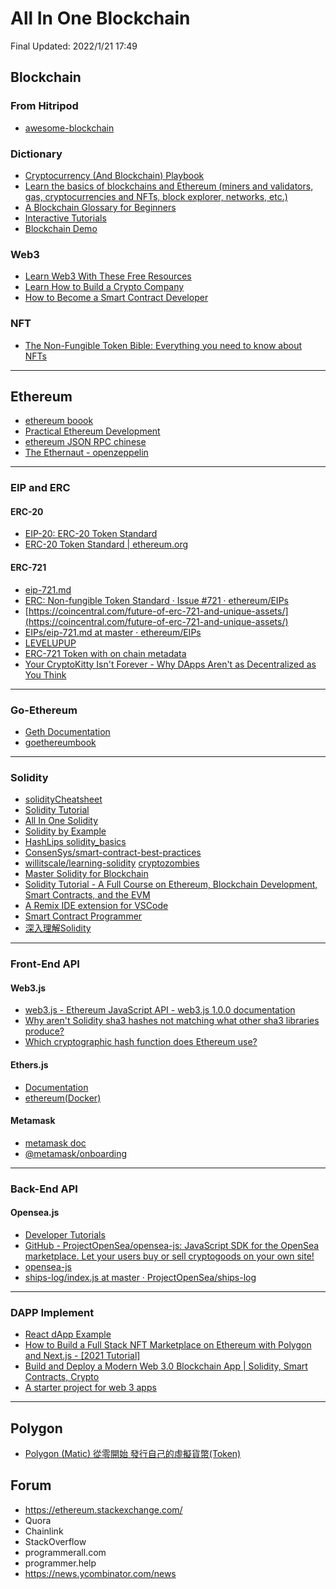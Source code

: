 # All In One Blockchain

Final Updated: 2022/1/21 17:49

## Blockchain

### From Hitripod

* [awesome-blockchain](https://github.com/hitripod/awesome-blockchain)

### Dictionary

* [Cryptocurrency (And Blockchain) Playbook](https://docs.google.com/spreadsheets/d/1OO06RZ7vw8-Hij8ZxB68FaRYRtQEz3GifnLDNwW8sTs/edit#gid=1051902784)
* [Learn the basics of blockchains and Ethereum (miners and validators, gas, cryptocurrencies and NFTs, block explorer, networks, etc.)](https://metamask.zendesk.com/hc/en-us/articles/360015489611)
* [A Blockchain Glossary for Beginners](https://consensys.net/knowledge-base/a-blockchain-glossary-for-beginners/)
* [Interactive Tutorials](https://proto.school/tutorials)
* [Blockchain Demo](https://andersbrownworth.com/blockchain/blockchain)

### Web3
* [Learn Web3 With These Free Resources](https://web3.career/learn-web3)
* [Learn How to Build a Crypto Company](https://a16z.com/crypto-startup-school/)
* [How to Become a Smart Contract Developer](https://blog.chain.link/how-to-become-a-smart-contract-developer/?utm_campaign=%F0%9F%8C%88%20buildspace%20weekly&utm_medium=email&utm_source=Revue%20newsletter)


### NFT
* [The Non-Fungible Token Bible: Everything you need to know about NFTs](https://opensea.io/blog/guides/non-fungible-tokens/)

---

## Ethereum

* [ethereum boook](https://github.com/ethereumbook/ethereumbook)
* [Practical Ethereum Development](https://ethereum-blockchain-developer.com/)
* [ethereum JSON RPC chinese](http://cw.hubwiz.com/card/c/ethereum-json-rpc-api/1/3/17/)
* [The Ethernaut - openzeppelin](https://ethernaut.openzeppelin.com/)


---

### EIP and ERC

#### ERC-20
* [EIP-20: ERC-20 Token Standard](https://eips.ethereum.org/EIPS/eip-20)
* [ERC-20 Token Standard | ethereum.org](https://ethereum.org/en/developers/docs/standards/tokens/erc-20/)

#### ERC-721
* [eip-721.md](https://github.com/ethereum/EIPs/blob/master/EIPS/eip-721.md)
* [ERC: Non-fungible Token Standard · Issue #721 · ethereum/EIPs](https://github.com/ethereum/eips/issues/721)
* [https://coincentral.com/future-of-erc-721-and-unique-assets/](https://coincentral.com/future-of-erc-721-and-unique-assets/)
* [EIPs/eip-721.md at master · ethereum/EIPs](https://github.com/ethereum/EIPs/blob/master/EIPS/eip-721.md)
* [LEVELUPUP](https://levelup.gitconnected.com/technical-deep-dive-into-ethereums-nft-erc-721-70ee37f09104)
* [ERC-721 Token with on chain metadata](https://nicola-attico.medium.com/erc-721-token-with-on-chain-metadata-d5e9527102cc)
* [Your CryptoKitty Isn't Forever - Why DApps Aren't as Decentralized as You Think](https://medium.com/loom-network/your-crypto-kitty-isnt-forever-why-dapps-aren-t-as-decentralized-as-you-think-871d6acfea)

---

### Go-Ethereum

* [Geth Documentation](https://geth.ethereum.org/docs/)
* [goethereumbook](https://goethereumbook.org/zh/transfer-eth/)

---

### Solidity

* [solidityCheatsheet](https://docs.soliditylang.org/en/v0.8.11/cheatsheet.html)
* [Solidity Tutorial](https://www.tutorialspoint.com/solidity/index.htm)
* [All In One Solidity](https://hackmd.io/@ChiHaoLu/HymtJS_oF)
* [Solidity by Example](https://solidity-by-example.org/)
* [HashLips solidity_basics](https://github.com/HashLips/solidity_basics)
* [ConsenSys/smart-contract-best-practices](https://github.com/ConsenSys/smart-contract-best-practices)
* [willitscale/learning-solidity](https://github.com/willitscale/learning-solidity)
[cryptozombies](https://cryptozombies.io/en/course/)
* [Master Solidity for Blockchain](https://www.youtube.com/watch?v=pqxNmdwEHio&list=PLS5SEs8ZftgVnWHv2_mkvJjn5HBOkde3g)
* [Solidity Tutorial - A Full Course on Ethereum, Blockchain Development, Smart Contracts, and the EVM](https://www.youtube.com/watch?v=ipwxYa-F1uY)
* [A Remix IDE extension for VSCode](https://medium.com/remix-ide/a-remix-ide-extension-for-vscode-1f751fdeee46)
* [Smart Contract Programmer](https://www.youtube.com/channel/UCJWh7F3AFyQ_x01VKzr9eyA)
* [深入理解Solidity](https://www.twblogs.net/c/5e4ee4efbd9eee101e83da3a/)

---


### Front-End API

#### Web3.js


* [web3.js - Ethereum JavaScript API - web3.js 1.0.0 documentation](https://web3js.readthedocs.io/en/v1.5.0/index.html)
* [Why aren't Solidity sha3 hashes not matching what other sha3 libraries produce?](https://ethereum.stackexchange.com/questions/559/why-arent-solidity-sha3-hashes-not-matching-what-other-sha3-libraries-produce)
* [Which cryptographic hash function does Ethereum use?](https://ethereum.stackexchange.com/questions/550/which-cryptographic-hash-function-does-ethereum-use)

#### Ethers.js

* [Documentation](https://docs.ethers.io/v5/)
* [ethereum(Docker)](https://easonwang.gitbook.io/blockchain/ether)

#### Metamask

* [metamask doc](https://docs.metamask.io/guide/rpc-api.html#permissions)
* [@metamask/onboarding](https://www.npmjs.com/package/@metamask/onboarding)

---


### Back-End API

#### Opensea.js
* [Developer Tutorials](https://docs.opensea.io/docs)
* [GitHub - ProjectOpenSea/opensea-js: JavaScript SDK for the OpenSea marketplace. Let your users buy or sell cryptogoods on your own site!](https://github.com/ProjectOpenSea/opensea-js#checking-balances-and-ownerships)
* [opensea-js](https://www.npmjs.com/package/opensea-js#checking-balances-and-ownerships)
* [ships-log/index.js at master · ProjectOpenSea/ships-log](https://github.com/ProjectOpenSea/ships-log/blob/master/src/components/Order/index.js)

---

### DAPP Implement

* [React dApp Example](https://reactjsexample.com/tag/dapp/)
* [How to Build a Full Stack NFT Marketplace on Ethereum with Polygon and Next.js - [2021 Tutorial]](https://www.youtube.com/watch?v=GKJBEEXUha0)
* [Build and Deploy a Modern Web 3.0 Blockchain App | Solidity, Smart Contracts, Crypto](https://www.youtube.com/watch?v=Wn_Kb3MR_cU)
* [A starter project for web 3 apps](https://reactjsexample.com/a-starter-project-for-web-3-apps/)

---

## Polygon

* [Polygon (Matic) 從零開始 發行自己的虛擬貨幣(Token)](https://devbricker.github.io/post/blockchain/moralis/polygon-matic-moralis/)

## Forum

* https://ethereum.stackexchange.com/
* Quora
* Chainlink
* StackOverflow
* programmerall.com
* programmer.help
* https://news.ycombinator.com/news
